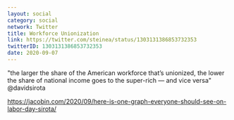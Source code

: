 ```yaml
---
layout: social
category: social
network: Twitter
title: Workforce Unionization
link: https://twitter.com/steinea/status/1303131386853732353
twitterID: 1303131386853732353
date: 2020-09-07
---
```


"the larger the share of the American workforce that’s unionized, the lower the share of national income goes to the super-rich — and vice versa" @davidsirota

<https://jacobin.com/2020/09/here-is-one-graph-everyone-should-see-on-labor-day-sirota/>
